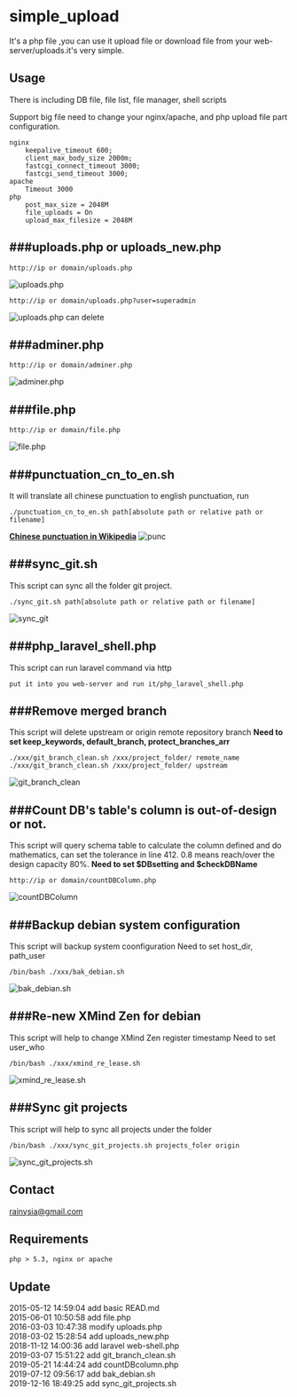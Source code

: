 simple_upload
=============

It's a php file ,you can use it upload file or download file from your web-server/uploads.it's very simple.


Usage
----------------------------------------
There is including DB file, file list, file manager, shell scripts

Support big file need to change your nginx/apache, and php upload file part configuration.
```
nginx
    keepalive_timeout 600;
    client_max_body_size 2000m;
    fastcgi_connect_timeout 3000;
    fastcgi_send_timeout 3000;
apache
    Timeout 3000
php
    post_max_size = 2048M
    file_uploads = On
    upload_max_filesize = 2048M
```


###uploads.php or uploads_new.php
--------
```
http://ip or domain/uploads.php
```

![uploads.php](https://cloud.githubusercontent.com/assets/1259324/13483267/ea6aa5f0-e12d-11e5-8096-2d17480d405d.png)

```
http://ip or domain/uploads.php?user=superadmin
```

![uploads.php can delete](https://cloud.githubusercontent.com/assets/1259324/13483279/03fe57fa-e12e-11e5-877e-0af62cb7cc5a.png)

###adminer.php
-----------
```
http://ip or domain/adminer.php
```
![adminer.php](https://cloud.githubusercontent.com/assets/1259324/13483259/e19efb10-e12d-11e5-9907-ad58c2ed7514.png)


###file.php
---------
```
http://ip or domain/file.php
```
![file.php](https://cloud.githubusercontent.com/assets/1259324/13483264/e67c7a40-e12d-11e5-976b-9552946f7d12.png)

###punctuation_cn_to_en.sh
---------
It will translate all chinese punctuation to english punctuation, run 
```
./punctuation_cn_to_en.sh path[absolute path or relative path or filename]
```
[**Chinese punctuation in Wikipedia**](https://zh.wikipedia.org/wiki/%E6%A0%87%E7%82%B9%E7%AC%A6%E5%8F%B7 "Wikipedia")
![punc](https://cloud.githubusercontent.com/assets/1259324/15665993/dc4cc724-2740-11e6-9043-8e7ad7fb7879.png)

###sync_git.sh
--------
This script can sync all the folder git project.
```
./sync_git.sh path[absolute path or relative path or filename]
```
![sync_git](https://cloud.githubusercontent.com/assets/1259324/20429429/884ffb18-adc9-11e6-8af7-8cbcd6509aa7.png)

###php_laravel_shell.php
---------
This script can run laravel command via http
```
put it into you web-server and run it/php_laravel_shell.php
```

###Remove merged branch
------------
This script will delete upstream or origin remote repository branch
**Need to set keep_keywords, default_branch, protect_branches_arr**
```
./xxx/git_branch_clean.sh /xxx/project_folder/ remote_name
./xxx/git_branch_clean.sh /xxx/project_folder/ upstream
```
![git_branch_clean](https://user-images.githubusercontent.com/1259324/54344563-1abd1880-467c-11e9-82f6-059d890d8d10.png)

###Count DB's table's column is out-of-design or not.
--------------
This script will query schema table to calculate the column defined and do mathematics, can set the tolerance in line 412.
0.8 means reach/over the design capacity 80%.
**Need to set $DBsetting and $checkDBName**
```
http://ip or domain/countDBColumn.php
```
![countDBColumn](https://user-images.githubusercontent.com/1259324/58074758-984f5880-7bd8-11e9-9f0f-49156972d834.png)

###Backup debian system configuration
------------
This script will backup system coonfiguration
Need to set host_dir, path_user
```
/bin/bash ./xxx/bak_debian.sh
```
![bak_debian.sh](https://user-images.githubusercontent.com/1259324/61096730-31894580-a48b-11e9-80cc-e1d4165734de.png)

###Re-new XMind Zen for debian
------------
This script will help to change XMind Zen register timestamp
Need to set user_who
```
/bin/bash ./xxx/xmind_re_lease.sh
```
![xmind_re_lease.sh](https://user-images.githubusercontent.com/1259324/66371866-25a01780-e9d7-11e9-9bc1-45e9f1149e02.png)

###Sync git projects
----------
This script will help to sync all projects under the folder
```
/bin/bash ./xxx/sync_git_projects.sh projects_foler origin
```
![sync_git_projects.sh](https://user-images.githubusercontent.com/1259324/70901054-ff30d500-2034-11ea-8209-03a2de40fefd.png)

Contact
----------------------------------------
<rainysia@gmail.com>

Requirements
----------------------------------------
    php > 5.3, nginx or apache

Update
----------------------------------------
2015-05-12 14:59:04 add basic READ.md<br />
2015-06-01 10:50:58 add file.php<br />
2016-03-03 10:47:38 modify uploads.php<br />
2018-03-02 15:28:54 add uploads_new.php<br />
2018-11-12 14:00:36 add laravel web-shell.php<br />
2019-03-07 15:51:22 add git_branch_clean.sh<br />
2019-05-21 14:44:24 add countDBcolumn.php<br />
2019-07-12 09:56:17 add bak_debian.sh<br />
2019-12-16 18:49:25 add sync_git_projects.sh<br />
